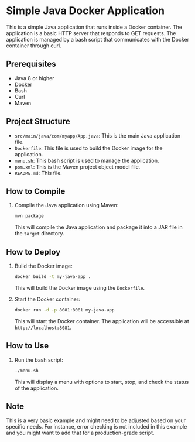 # Simple Java Docker Application

This is a simple Java application that runs inside a Docker container. The application is a basic HTTP server that responds to GET requests. The application is managed by a bash script that communicates with the Docker container through curl.

## Prerequisites

- Java 8 or higher
- Docker
- Bash
- Curl
- Maven

## Project Structure

- `src/main/java/com/myapp/App.java`: This is the main Java application file.
- `Dockerfile`: This file is used to build the Docker image for the application.
- `menu.sh`: This bash script is used to manage the application.
- `pom.xml`: This is the Maven project object model file.
- `README.md`: This file.

## How to Compile

1. Compile the Java application using Maven:

    ```bash
    mvn package
    ```

    This will compile the Java application and package it into a JAR file in the `target` directory.

## How to Deploy

1. Build the Docker image:

    ```bash
    docker build -t my-java-app .
    ```

    This will build the Docker image using the `Dockerfile`.

2. Start the Docker container:

    ```bash
    docker run -d -p 8081:8081 my-java-app
    ```

    This will start the Docker container. The application will be accessible at `http://localhost:8081`.

## How to Use

1. Run the bash script:

    ```bash
    ./menu.sh
    ```

    This will display a menu with options to start, stop, and check the status of the application.

## Note

This is a very basic example and might need to be adjusted based on your specific needs. For instance, error checking is not included in this example and you might want to add that for a production-grade script.

